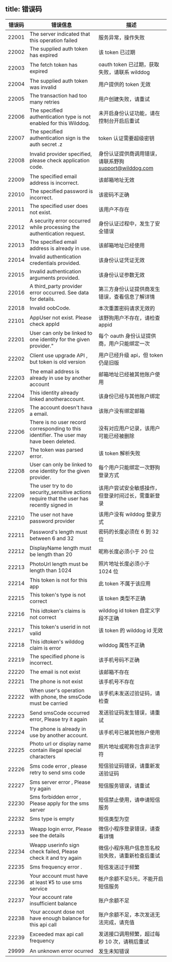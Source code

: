 
title:  错误码
---

| 错误码 | 错误信息 | 描述 |
| ---- | ---- | ---- |
|22001| The server indicated that this operation failed| 服务异常，操作失败|
|22002| The supplied auth token has expired| 该 token 已过期|
|22003| The fetch token has expired| oauth token 已过期，获取失败，请联系 wilddog|
|22004| The supplied auth token was invalid| 用户提供的 token 无效|
|22005| The transaction had too many retries| 用户创建失败，请重试|
|22006| The specified authentication type is not enabled for this Wilddog.| 未开启身份认证功能，请在控制台开启后重试|
|22007| The specified authentication sign is the auth secret .z| token 认证需要超级密钥|
|22008| Invalid provider specified, please check application code.| 身份认证提供商调用错误，请联系野狗 support@wilddog.com|
|22009| The specified email address is incorrect.|该邮箱地址无效|
|22010| The specified password is incorrect.| 该密码不正确|
|22011| The specified user does not exist.| 该用户不存在|
|22012| A security error occurred while processing the authentication request.| 身份认证过程中，发生了安全错误|
|22013| The specified email address is already in use.| 该邮箱地址已经使用|
|22014| Invalid authentication credentials provided.| 该身份认证凭证无效 |
|22015| Invalid authentication arguments provided.| 该身份认证参数无效 |
|22016| A third_party provider error occurred. See data for details.|  第三方身份认证提供商发生错误，查看信息了解详情|
|22018| Invalid oobCode.| 本次重置密码请求无效的|
|22101| AppUser not exist. Please check appId| 该野狗用户不存在，请检查 appid|
|22201| User can only be linked to one identity for the given provider."| 每个 oauth 身份认证提供商，用户只能绑定一次|
|22202| Client use upgrade API , but token is old version|用户已经升级 api，但 token 仍是旧版|
|22203| The email address is already in use by another account|  邮箱地址已经被其他账户使用|
|22204| This identity already linked anotheraccount.| 该身份已经与其他账户绑定|
|22205| The account doesn't hava a email.| 该账户没有绑定邮箱|
|22206| There is no user record corresponding to this identifier. The user may have been deleted.| 没有对应用户记录，该用户可能已经被删除|
|22207| The token was parsed error.| 该 token 解析失败 |
|22208| User can only be linked to one identity for the given provider.| 每个用户只能绑定一次野狗登录方式|
|22209| The user try to do security_sensitive actions require that the user has recently signed in| 该用户尝试安全敏感操作，但登录时间过长，需重新登录|
|22210| The user not have password provider| 该用户没有 wilddog 登录方式 |
|22211| Password's length must between 6 and 32| 密码的长度必须在 6 到 32 位|
|22212| DisplayName length must be length than 20 | 昵称长度必须小于 20 位|
|22213| PhotoUrl length must be length than 1024| 照片地址长度必须小于 1024 位|
|22214| This token is not for this app| 此 token 不属于该应用|
|22215| This token's type is not correct| 该 token 类型不正确 |
|22216| This idtoken's claims is not correct| wilddog id token 自定义字段不正确|
|22217| This token's userid in not valid| 该 token 的 wilddog id 无效|
|22218| This idtoken's wilddog claim is error| wilddog 属性不正确 |
|22219| The specified phone is incorrect.| 该手机号码不正确|
|22220| The email is not exist| 该邮箱不存在|
|22221| The phone is not exist| 该手机号不存在|
|22222| When user's operation with phone, the smsCode must be carried| 该手机未发送过验证码，请检查|
|22223| Send smsCode occurred error, Please try it again|  发送验证码发生错误，请重试|
|22224| The phone is already in use by another account.| 该手机号已被其他账户使用|
|22225| Photo url or display name contain illegal special characters| 照片地址或昵称包含非法字符|
|22226| Sms code error , please retry to send sms code| 短信验证码错误，请重新发送验证码|
|22227| Sms server error , Please try again| 短信服务错误，请重试|
|22230| Sms forbidden error , Please apply for the sms server| 短信禁止使用，请申请短信服务|
|22232| Sms type is empty| 短信类型为空|
|22233| Weapp login error, Please see the details| 微信小程序登录错误，请查看详情|
|22234| Weapp userinfo sign check failed, Please check it and try again| 微信小程序用户信息签名校验失败，请重新检查后重试 |
|22235| Sms frequency error .| 短信发送过于频繁 |
|22236| Your account must have at least ¥5 to use sms service| 帐户余额不足5元，不能开启短信服务|
|22237| Your account rate insufficient balance| 账户余额不足|
|22238| Your account dose not have enough balance for this api call| 账户余额不足，本次发送无法完成，请充值|
|22239| Exceeded max api call frequency| 发送接口调用频繁，超过每秒 10 次，请稍后重试|
|29999| An unknown error ocurred| 发生未知错误|
